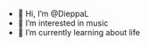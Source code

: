 - 👋 Hi, I’m @DieppaL
- 👀 I’m interested in music
- 🌱 I’m currently learning about life

<!---
DieppaL/DieppaL is a ✨ special ✨ repository because its `README.md` (this file) appears on your GitHub profile.
You can click the Preview link to take a look at your changes.
--->

